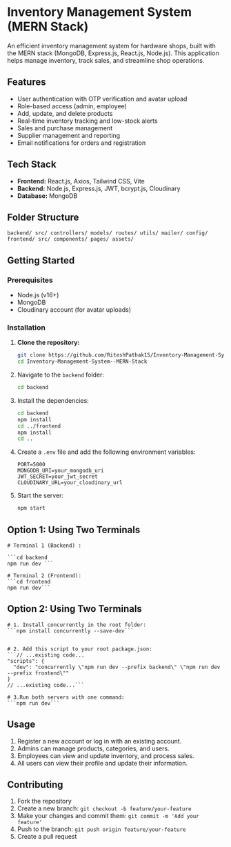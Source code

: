 # Inventory Management System (MERN Stack)

An efficient inventory management system for hardware shops, built with the MERN stack (MongoDB, Express.js, React.js, Node.js). This application helps manage inventory, track sales, and streamline shop operations.

## Features

- User authentication with OTP verification and avatar upload
- Role-based access (admin, employee)
- Add, update, and delete products
- Real-time inventory tracking and low-stock alerts
- Sales and purchase management
- Supplier management and reporting
- Email notifications for orders and registration

## Tech Stack

- **Frontend:** React.js, Axios, Tailwind CSS, Vite
- **Backend:** Node.js, Express.js, JWT, bcrypt.js, Cloudinary
- **Database:** MongoDB

## Folder Structure

`backend/ src/ controllers/ models/ routes/ utils/ mailer/ config/ `
`frontend/ src/ components/ pages/ assets/`

## Getting Started

### Prerequisites

- Node.js (v16+)
- MongoDB
- Cloudinary account (for avatar uploads)

### Installation

1. **Clone the repository:**
   ```sh
   git clone https://github.com/RiteshPathak15/Inventory-Management-System--MERN-Stack.git
   cd Inventory-Management-System--MERN-Stack
   ```
2. Navigate to the `backend` folder:
   ```sh
   cd backend
   ```
3. Install the dependencies:
   ```sh
   cd backend
   npm install
   cd ../frontend
   npm install
   cd ..
   ```
4. Create a `.env` file and add the following environment variables:
   ```env
   PORT=5000
   MONGODB_URI=your_mongodb_uri
   JWT_SECRET=your_jwt_secret
   CLOUDINARY_URL=your_cloudinary_url
   ```
5. Start the server:
   ```sh
   npm start
   ```

## Option 1: Using Two Terminals

````
# Terminal 1 (Backend) :

```cd backend
npm run dev ```

# Terminal 2 (Frontend):
```cd frontend
npm run dev```
````

## Option 2: Using Two Terminals

````
# 1. Install concurrently in the root folder:
```npm install concurrently --save-dev```


# 2. Add this script to your root package.json:
```// ...existing code...
"scripts": {
  "dev": "concurrently \"npm run dev --prefix backend\" \"npm run dev --prefix frontend\""
}
// ...existing code...```

# 3.Run both servers with one command:
```npm run dev```

````

## Usage

1. Register a new account or log in with an existing account.
2. Admins can manage products, categories, and users.
3. Employees can view and update inventory, and process sales.
4. All users can view their profile and update their information.

## Contributing

1. Fork the repository
2. Create a new branch: `git checkout -b feature/your-feature`
3. Make your changes and commit them: `git commit -m 'Add your feature'`
4. Push to the branch: `git push origin feature/your-feature`
5. Create a pull request
